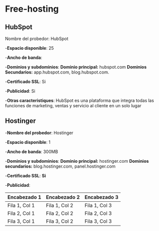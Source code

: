 # Free-hosting


## HubSpot

Nombre del probedor: HubSpot

-**Espacio disponible**: 25

-**Ancho de banda**:

-**Dominios y subdominios**: **Dominio principal:** hubspot.com **Dominios Secundarios:** app.hubspot.com, blog.hubspot.com. 

-**Certificado SSL**: Si

-**Publicidad**: Si

-**Otras caracteristiques**: HubSpot es una plataforma que integra todas las funciones de marketing, ventas y servicio al cliente en un solo lugar

## Hostinger 

-**Nombre del probedor**: Hostinger

-**Espacio disponible**: 1

-**Ancho de banda**: 300MB

-**Dominios y subdominios**: **Dominio principal:** hostinger.com **Dominios secundarios:** blog.hostinger.com, panel.hostinger.com

-**Certificado SSL**: **Si**

-**Publicidad**:


















































































| Encabezado 1 | Encabezado 2 | Encabezado 3 |
|--------------|--------------|--------------|
| Fila 1, Col 1| Fila 1, Col 2| Fila 1, Col 3|
| Fila 2, Col 1| Fila 2, Col 2| Fila 2, Col 3|
| Fila 3, Col 1| Fila 3, Col 2| Fila 3, Col 3|
